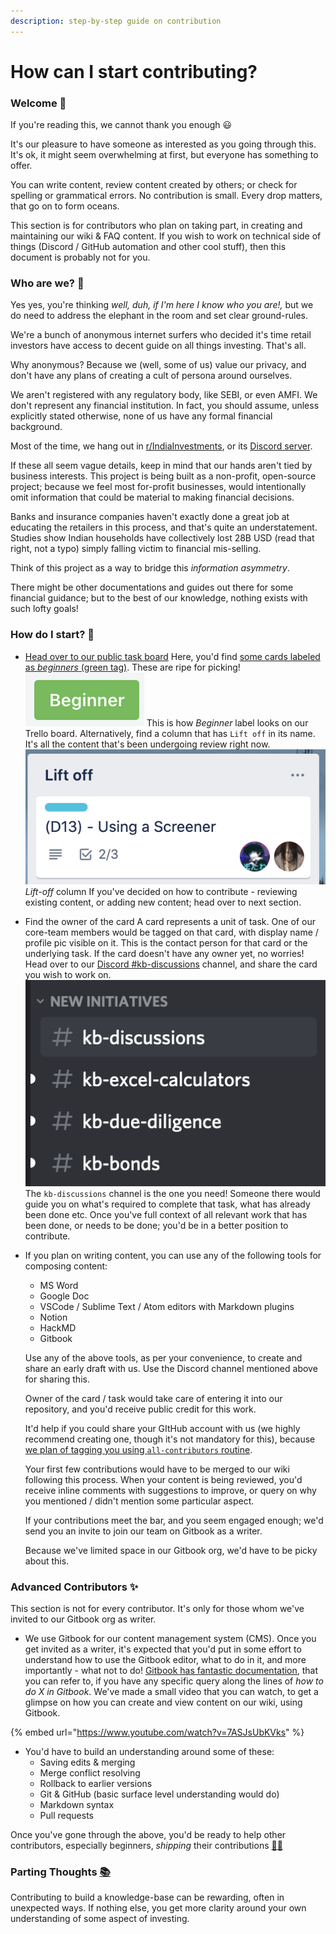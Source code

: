 ```yaml
---
description: step-by-step guide on contribution
---
```


# How can I start contributing?

### Welcome 👋

If you're reading this, we cannot thank you enough 😃

It's our pleasure to have someone as interested as you going through this. It's ok, it might seem overwhelming at first, but everyone has something to offer.

You can write content, review content created by others; or check for spelling or grammatical errors. No contribution is small. Every drop matters, that go on to form oceans.

This section is for contributors who plan on taking part, in creating and maintaining our wiki & FAQ content. If you wish to work on technical side of things (Discord / GitHub automation and other cool stuff), then this document is probably not for you.

### Who are we? 🧠

Yes yes, you're thinking *well, duh, if I'm here I know who you are!,* but we do need to address the elephant in the room and set clear ground-rules.

We're a bunch of anonymous internet surfers who decided it's time retail investors have access to decent guide on all things investing. That's all.

Why anonymous? Because we (well, some of us) value our privacy, and don't have any plans of creating a cult of persona around ourselves.

We aren't registered with any regulatory body, like SEBI, or even AMFI. We don't represent any financial institution. In fact, you should assume, unless explicitly stated otherwise, none of us have any formal financial background.

Most of the time, we hang out in [r/IndiaInvestments](https://www.reddit.com/r/IndiaInvestments/), or its [Discord server](https://discord.gg/6FvYcma7Qz).

If these all seem vague details, keep in mind that our hands aren't tied by business interests. This project is being built as a non-profit, open-source project; because we feel most for-profit businesses, would intentionally omit information that could be material to making financial decisions.

Banks and insurance companies haven't exactly done a great job at educating the retailers in this process, and that's quite an understatement. Studies show Indian households have collectively lost 28B USD (read that right, not a typo) simply falling victim to financial mis-selling.

Think of this project as a way to bridge this *information asymmetry*.

There might be other documentations and guides out there for some financial guidance; but to the best of our knowledge, nothing exists with such lofty goals!

### How do I start? 🚀

-   [Head over to our public task board](https://trello.com/b/NPlSa3C7/agile-sprint-board) Here, you'd find [some cards labeled as *beginners* (green tag)](https://trello.com/b/NPlSa3C7/journey-board?menu=filter&filter=label:Beginner). These are ripe for picking! ![](/images/screenshot-2021-02-26-at-10.25.07-pm.png) This is how *Beginner* label looks on our Trello board. Alternatively, find a column that has `Lift off` in its name. It's all the content that's been undergoing review right now. ![](/images/screenshot-2021-02-28-at-12.16.55-pm.png) *Lift-off* column If you've decided on how to contribute - reviewing existing content, or adding new content; head over to next section.

-   Find the owner of the card A card represents a unit of task. One of our core-team members would be tagged on that card, with display name / profile pic visible on it. This is the contact person for that card or the underlying task. If the card doesn't have any owner yet, no worries! Head over to our [Discord #kb-discussions](https://discord.gg/6FvYcma7Qz) channel, and share the card you wish to work on. ![](/images/screenshot-2021-02-26-at-10.36.50-pm.png) The `kb-discussions` channel is the one you need! Someone there would guide you on what's required to complete that task, what has already been done etc. Once you've full context of all relevant work that has been done, or needs to be done; you'd be in a better position to contribute.

-   If you plan on writing content, you can use any of the following tools for composing content:

    -   MS Word
    -   Google Doc
    -   VSCode / Sublime Text / Atom editors with Markdown plugins
    -   Notion
    -   HackMD
    -   Gitbook

    Use any of the above tools, as per your convenience, to create and share an early draft with us. Use the Discord channel mentioned above for sharing this.

    Owner of the card / task would take care of entering it into our repository, and you'd receive public credit for this work.

    It'd help if you could share your GItHub account with us (we highly recommend creating one, though it's not mandatory for this), because [we plan of tagging you using `all-contributors` routine](https://github.com/all-contributors/all-contributors/blob/master/README.md).

    Your first few contributions would have to be merged to our wiki following this process. When your content is being reviewed, you'd receive inline comments with suggestions to improve, or query on why you mentioned / didn't mention some particular aspect.

    If your contributions meet the bar, and you seem engaged enough; we'd send you an invite to join our team on Gitbook as a writer.

    Because we've limited space in our Gitbook org, we'd have to be picky about this.

### Advanced Contributors ✨

This section is not for every contributor. It's only for those whom we've invited to our Gitbook org as writer.

-   We use Gitbook for our content management system (CMS). Once you get invited as a writer, it's expected that you'd put in some effort to understand how to use the Gitbook editor, what to do in it, and more importantly - what not to do! [Gitbook has fantastic documentation](https://docs.gitbook.com/), that you can refer to, if you have any specific query along the lines of *how to do X in Gitbook*. We've made a small video that you can watch, to get a glimpse on how you can create and view content on our wiki, using Gitbook.

{% embed url="https://www.youtube.com/watch?v=7ASJsUbKVks" %}

-   You'd have to build an understanding around some of these:
    -   Saving edits & merging
    -   Merge conflict resolving
    -   Rollback to earlier versions
    -   Git & GitHub (basic surface level understanding would do)
    -   Markdown syntax
    -   Pull requests

Once you've gone through the above, you'd be ready to help other contributors, especially beginners, *shipping* their contributions [🎉](https://emojipedia.org/party-popper/)[🥳](https://emojipedia.org/partying-face/)

### Parting Thoughts [📚](https://emojipedia.org/books/)

Contributing to build a knowledge-base can be rewarding, often in unexpected ways. If nothing else, you get more clarity around your own understanding of some aspect of investing.
